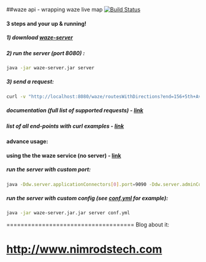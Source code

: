 ##waze api - wrapping waze live map [![Build Status](https://travis-ci.org/Nimrod007/waze-api.svg?branch=master)](https://travis-ci.org/Nimrod007/waze-api)

#### 3 steps and your up & running!

##### 1) download [waze-server](https://github.com/Nimrod007/waze-api/releases/download/1.0/waze-server.jar)
##### 2) run the server (port 8080) :
 ```bash
 java -jar waze-server.jar server
 ```
 
##### 3) send a request:
```bash
curl -v "http://localhost:8080/waze/routesWithDirections?end=156+5th+Avenue%2C+New+York%2C+NY+10010&start=6+East+57th+Street%2C+New+York%2C+NY+10022" -H "Accept: application/json"
```

##### documentation (full list of supported requests) - [link](http://htmlpreview.github.io/?https://github.com/Nimrod007/waze-api/blob/master/docs.html)

##### list of all end-points with curl examples - [link](https://github.com/Nimrod007/waze-api/blob/master/scripts/testWazeAppServer.sh)

#### advance usage:

#### using the the waze service (no server) - [link](https://github.com/Nimrod007/waze-api/blob/master/src/test/java/com/waze/WazeRouteServiceTest.java)
##### run the server with custom port:
 ```bash
 java -Ddw.server.applicationConnectors[0].port=9090 -Ddw.server.adminConnectors[0].port=9091 -jar waze-server.jar server
 ```
##### run the server with custom config (see [conf.yml](/src/main/resources/conf.yml) for example):
 ```bash
 java -jar waze-server.jar.jar server conf.yml
 ```

====================================
Blog about it:

http://www.nimrodstech.com
====================================
